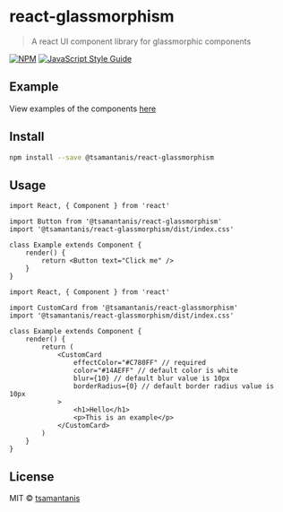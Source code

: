 # react-glassmorphism

> A react UI component library for glassmorphic components

[![NPM](https://img.shields.io/npm/v/@tsamantanis/react-glassmorphism.svg)](https://www.npmjs.com/package/@tsamantanis/react-glassmorphism) [![JavaScript Style Guide](https://img.shields.io/badge/code_style-standard-brightgreen.svg)](https://standardjs.com)


## Example

View examples of the components [here](https://tsamantanis.github.io/react-glassmorphism/)

## Install

```bash
npm install --save @tsamantanis/react-glassmorphism
```

## Usage

```tsx
import React, { Component } from 'react'

import Button from '@tsamantanis/react-glassmorphism'
import '@tsamantanis/react-glassmorphism/dist/index.css'

class Example extends Component {
    render() {
        return <Button text="Click me" />
    }
}
```

```tsx
import React, { Component } from 'react'

import CustomCard from '@tsamantanis/react-glassmorphism'
import '@tsamantanis/react-glassmorphism/dist/index.css'

class Example extends Component {
    render() {
        return (
            <CustomCard
                effectColor="#C780FF" // required
                color="#14AEFF" // default color is white
                blur={10} // default blur value is 10px
                borderRadius={0} // default border radius value is 10px
            >
                <h1>Hello</h1>
                <p>This is an example</p>
            </CustomCard>
        )
    }
}
```
## License

MIT © [tsamantanis](https://github.com/tsamantanis)

